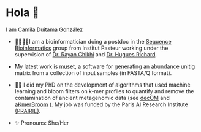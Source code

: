# Hola 👋

 I am Camila Duitama González
 - 🧬👩🏽‍💻I am a bioinformatician doing a postdoc in the [Sequence Bioinformatics](https://research.pasteur.fr/en/team/sequence-bioinformatics/)  group from Institut Pasteur working under the supervision of [Dr. Rayan Chikhi](http://rayan.chikhi.name/) and [Dr. Hugues Richard](http://www.lgm.upmc.fr/hrichard/).
   
 - My latest work is [muset](https://github.com/CamilaDuitama/muset), a software for generating an abundance unitig matrix from a collection of input samples (in FASTA/Q format).
 
 - 🧹🦷 I did my PhD on the development of algorithms that used machine learning and bloom filters on k-mer profiles to quantify and remove the contamination of ancient metagenomic data (see [decOM](https://github.com/CamilaDuitama/decOM) and [aKmerBroom](https://github.com/CamilaDuitama/aKmerBroom) ). My job was funded by the Paris AI Research Institute [(PRAIRIE)](https://prairie-institute.fr/about-us/).
 
- ✨ Pronouns: She/Her
